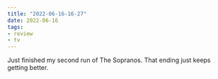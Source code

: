 ```yaml
---
title: "2022-06-16-16-27"
date: 2022-06-16
tags:
- review
- tv
---
```


Just finished my second run of The Sopranos. That ending just keeps getting better.
